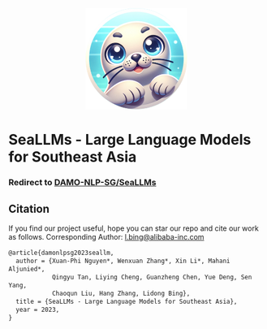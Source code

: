 <p align="center">
  <img src="seal_logo.png" width="200" />
</p>

# SeaLLMs - Large Language Models for Southeast Asia

### Redirect to [DAMO-NLP-SG/SeaLLMs](https://github.com/DAMO-NLP-SG/SeaLLMs)

## Citation

If you find our project useful, hope you can star our repo and cite our work as follows. Corresponding Author: [l.bing@alibaba-inc.com](mailto:l.bing@alibaba-inc.com)

```
@article{damonlpsg2023seallm,
  author = {Xuan-Phi Nguyen*, Wenxuan Zhang*, Xin Li*, Mahani Aljunied*,
            Qingyu Tan, Liying Cheng, Guanzheng Chen, Yue Deng, Sen Yang,
            Chaoqun Liu, Hang Zhang, Lidong Bing},
  title = {SeaLLMs - Large Language Models for Southeast Asia},
  year = 2023,
}
```
